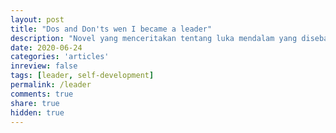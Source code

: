 ```yaml
---
layout: post
title: "Dos and Don'ts wen I became a leader"
description: "Novel yang menceritakan tentang luka mendalam yang disebabkan kematian orang yang disayang yang mengakhiri hidupnya dengan bunuh diri. Membaca novel ini akan membawa pengalaman berharga bagi kita untuk bertahan dari luka tersebut."
date: 2020-06-24
categories: 'articles'
inreview: false
tags: [leader, self-development]
permalink: /leader
comments: true
share: true
hidden: true
---
```


